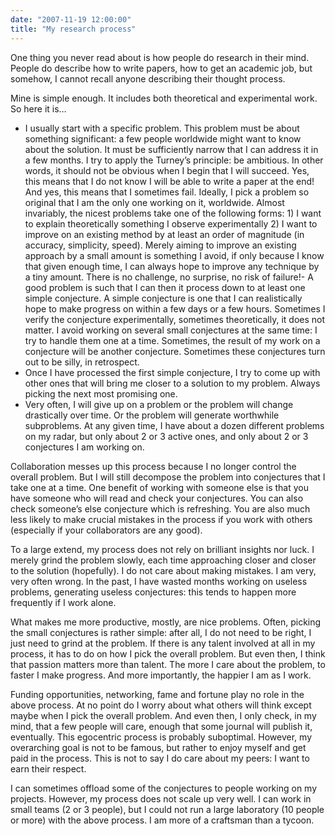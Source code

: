 ```yaml
---
date: "2007-11-19 12:00:00"
title: "My research process"
---
```




One thing you never read about is how people do research in their mind. People do describe how to write papers, how to get an academic job, but somehow, I cannot recall anyone describing their thought process.

Mine is simple enough. It includes both theoretical and experimental work. So here it is&hellip;

- I usually start with a specific problem. This problem must be about something significant: a few people worldwide might want to know about the solution. It must be sufficiently narrow that I can address it in a few months. I try to apply the Turney&rsquo;s principle: be ambitious. In other words, it should not be obvious when I begin that I will succeed. Yes, this means that I do not know I will be able to write a paper at the end! And yes, this means that I sometimes fail. Ideally, I pick a problem so original that I am the only one working on it, worldwide. Almost invariably, the nicest problems take one of the following forms: 1) I want to explain theoretically something I observe experimentally 2) I want to improve on an existing method by at least an order of magnitude (in accuracy, simplicity, speed). Merely aiming to improve an existing approach by a small amount is something I avoid, if only because I know that given enough time, I can always hope to improve any technique by a tiny amount. There is no challenge, no surprise, no risk of failure!- A good problem is such that I can then it process down to at least one simple conjecture. A simple conjecture is one that I can realistically hope to make progress on within a few days or a few hours. Sometimes I verify the conjecture experimentally, sometimes theoretically, it does not matter. I avoid working on several small conjectures at the same time: I try to handle them one at a time. Sometimes, the result of my work on a conjecture will be another conjecture. Sometimes these conjectures turn out to be silly, in retrospect.
- Once I have processed the first simple conjecture, I try to come up with other ones that will bring me closer to a solution to my problem. Always picking the next most promising one.
- Very often, I will give up on a problem or the problem will change drastically over time. Or the problem will generate worthwhile subproblems. At any given time, I have about a dozen different problems on my radar, but only about 2 or 3 active ones, and only about 2 or 3 conjectures I am working on.


Collaboration messes up this process because I no longer control the overall problem. But I will still decompose the problem into conjectures that I take one at a time. One benefit of working with someone else is that you have someone who will read and check your conjectures. You can also check someone&rsquo;s else conjecture which is refreshing. You are also much less likely to make crucial mistakes in the process if you work with others (especially if your collaborators are any good).

To a large extend, my process does not rely on brilliant insights nor luck. I merely grind the problem slowly, each time approaching closer and closer to the solution (hopefully). I do not care about making mistakes. I am very, very often wrong. In the past, I have wasted months working on useless problems, generating useless conjectures: this tends to happen more frequently if I work alone.

What makes me more productive, mostly, are nice problems. Often, picking the small conjectures is rather simple: after all, I do not need to be right, I just need to grind at the problem. If there is any talent involved at all in my process, it has to do on how I pick the overall problem. But even then, I think that passion matters more than talent. The more I care about the problem, to faster I make progress. And more importantly, the happier I am as I work.

Funding opportunities, networking, fame and fortune play no role in the above process. At no point do I worry about what others will think except maybe when I pick the overall problem. And even then, I only check, in my mind, that a few people will care, enough that some journal will publish it, eventually. This egocentric process is probably suboptimal. However, my overarching goal is not to be famous, but rather to enjoy myself and get paid in the process. This is not to say I do care about my peers: I want to earn their respect.

I can sometimes offload some of the conjectures to people working on my projects. However, my process does not scale up very well. I can work in small teams (2 or 3 people), but I could not run a large laboratory (10 people or more) with the above process. I am more of a craftsman than a tycoon.

